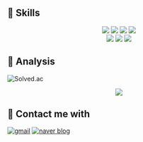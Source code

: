 ## 🌳 Skills

<div align="center">
<img src="https://img.shields.io/badge/HTML5-E34F26?style=flat-square&logo=HTML5&logoColor=white" />
<img src="https://img.shields.io/badge/CSS3-1572B6?style=flat-square&logo=css3&logoColor=white" />
<img src="https://img.shields.io/badge/JavaScript-F7DF1E?style=flat-square&logo=javascript&logoColor=black" />
<img src="https://img.shields.io/badge/TypeScript-3178C6?style=flat-square&logo=typescript&logoColor=white" />
 <br>
<img src="https://img.shields.io/badge/Node.js-43853D?style=flat-square&logo=node.js&logoColor=white" />
<img src="https://img.shields.io/badge/Express.js-404D59?style=flat-square&logo=express&logoColor=white" />
<img src="https://img.shields.io/badge/React-61DAFB?style=flat-square&logo=react&logoColor=white" />

</div>

## 🎢 Analysis 

![Solved.ac](http://mazassumnida.wtf/api/mini/generate_badge?boj=alsxmqkqh23)

<div align="center">
  
<img src="https://github-readme-stats.vercel.app/api?username=Kim-Hyunjo&theme=slateorange&hide=issues&count_private=true" />
</div>

## 💬 Contact me with
  
[![gmail](https://img.shields.io/badge/Gmail-D14836?style=flat-square&logo=gmail&logoColor=white)](mailto://alsxmqkqh@gmail.com?subject=[Github])
[![naver blog](https://img.shields.io/badge/Blog-3EAF0E?style=flat-square&logo=naver&logoColor=white)](https://blog.naver.com/tulip23)






